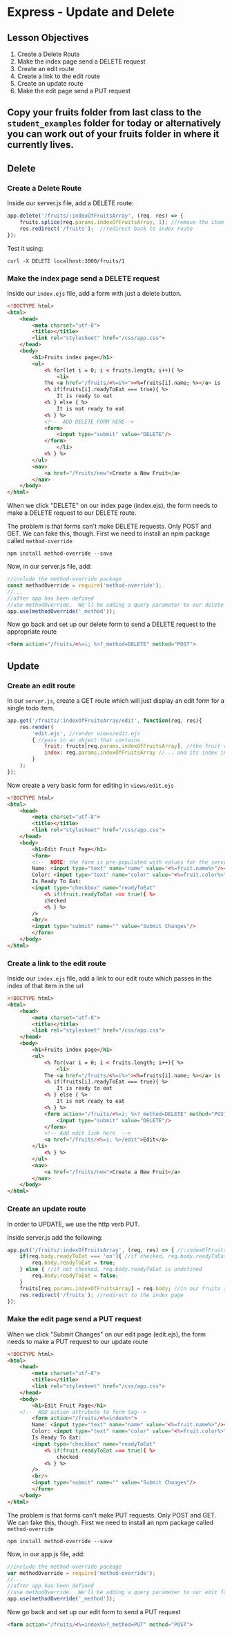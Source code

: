 # Express - Update and Delete

## Lesson Objectives

1. Create a Delete Route
1. Make the index page send a DELETE request
1. Create an edit route
1. Create a link to the edit route
1. Create an update route
1. Make the edit page send a PUT request

## Copy your fruits folder from last class to the `student_examples` folder for today or alternatively you can work out of your fruits folder in where it currently lives.

## Delete

### Create a Delete Route

Inside our server.js file, add a DELETE route:

```javascript
app.delete('/fruits/:indexOfFruitsArray', (req, res) => {
	fruits.splice(req.params.indexOfFruitsArray, 1); //remove the item from the array
	res.redirect('/fruits');  //redirect back to index route
});
```

Test it using:

```
curl -X DELETE localhost:3000/fruits/1
```

### Make the index page send a DELETE request

Inside our `index.ejs` file, add a form with just a delete button.

```html
<!DOCTYPE html>
<html>
    <head>
        <meta charset="utf-8">
        <title></title>
        <link rel="stylesheet" href="/css/app.css">
    </head>
    <body>
        <h1>Fruits index page</h1>
        <ul>
            <% for(let i = 0; i < fruits.length; i++){ %>
                <li>
			The <a href="/fruits/<%=i%>"><%=fruits[i].name; %></a> is  <%=fruits[i].color; %>.
			<% if(fruits[i].readyToEat === true){ %>
				It is ready to eat
			<% } else { %>
				It is not ready to eat
			<% } %>
			<!--  ADD DELETE FORM HERE-->
			<form>
				<input type="submit" value="DELETE"/>
			</form>
                </li>
            <% } %>
        </ul>
        <nav>
            <a href="/fruits/new">Create a New Fruit</a>
        </nav>
    </body>
</html>
```

When we click "DELETE" on our index page (index.ejs), the form needs to make a DELETE request to our DELETE route.

The problem is that forms can't make DELETE requests.  Only POST and GET.  We can fake this, though.  First we need to install an npm package called `method-override`

```
npm install method-override --save
```

Now, in our server.js file, add:

```javascript
//include the method-override package
const methodOverride = require('method-override');
//...
//after app has been defined
//use methodOverride.  We'll be adding a query parameter to our delete form named _method
app.use(methodOverride('_method'));
```

Now go back and set up our delete form to send a DELETE request to the appropriate route

```html
<form action="/fruits/<%=i; %>?_method=DELETE" method="POST">
```

## Update

### Create an edit route

In our `server.js`, create a GET route which will just display an edit form for a single todo item.

```javascript
app.get('/fruits/:indexOfFruitsArray/edit', function(req, res){
	res.render(
		'edit.ejs', //render views/edit.ejs
		{ //pass in an object that contains
			fruit: fruits[req.params.indexOfFruitsArray], //the fruit object
			index: req.params.indexOfFruitsArray //... and its index in the array
		}
	);
});
```

Now create a very basic form for editing in `views/edit.ejs`

```html
<!DOCTYPE html>
<html>
    <head>
        <meta charset="utf-8">
        <title></title>
        <link rel="stylesheet" href="/css/app.css">
    </head>
    <body>
        <h1>Edit Fruit Page</h1>
        <form>
		<!--  NOTE: the form is pre-populated with values for the server-->
		Name: <input type="text" name="name" value="<%=fruit.name%>"/><br/>
		Color: <input type="text" name="color" value="<%=fruit.color%>"/><br/>
		Is Ready To Eat:
		<input type="checkbox" name="readyToEat"
		    <% if(fruit.readyToEat === true){ %>
			checked
		    <% } %>
		/>
		<br/>
		<input type="submit" name="" value="Submit Changes"/>
        </form>
    </body>
</html>
```

### Create a link to the edit route

Inside our `index.ejs` file, add a link to our edit route which passes in the index of that item in the url

```html
<!DOCTYPE html>
<html>
    <head>
        <meta charset="utf-8">
        <title></title>
        <link rel="stylesheet" href="/css/app.css">
    </head>
    <body>
        <h1>Fruits index page</h1>
        <ul>
            <% for(var i = 0; i < fruits.length; i++){ %>
                <li>
			The <a href="/fruits/<%=i%>"><%=fruits[i].name; %></a> is  <%=fruits[i].color; %>.
			<% if(fruits[i].readyToEat === true){ %>
				It is ready to eat
			<% } else { %>
				It is not ready to eat
			<% } %>
			<form action="/fruits/<%=i; %>?_method=DELETE" method="POST">
				<input type="submit" value="DELETE"/>
			</form>
			<!-- Add edit link here  -->
			<a href="/fruits/<%=i; %>/edit">Edit</a>
		</li>
            <% } %>
        </ul>
        <nav>
            <a href="/fruits/new">Create a New Fruit</a>
        </nav>
    </body>
</html>
```

### Create an update route

In order to UPDATE, we use the http verb PUT.

Inside server.js add the following:

```javascript
app.put('/fruits/:indexOfFruitsArray', (req, res) => { //:indexOfFruitsArray is the index of our fruits array that we want to change
    if(req.body.readyToEat === 'on'){ //if checked, req.body.readyToEat is set to 'on'
        req.body.readyToEat = true;
    } else { //if not checked, req.body.readyToEat is undefined
        req.body.readyToEat = false;
    }
	fruits[req.params.indexOfFruitsArray] = req.body; //in our fruits array, find the index that is specified in the url (:indexOfFruitsArray).  Set that element to the value of req.body (the input data)
	res.redirect('/fruits'); //redirect to the index page
});
```

### Make the edit page send a PUT request

When we click "Submit Changes" on our edit page (edit.ejs), the form needs to make a PUT request to our update route

```html
<!DOCTYPE html>
<html>
    <head>
        <meta charset="utf-8">
        <title></title>
        <link rel="stylesheet" href="/css/app.css">
    </head>
    <body>
        <h1>Edit Fruit Page</h1>
	<!--  ADD action attribute to form tag-->
        <form action="/fruits/<%=index%>">
		Name: <input type="text" name="name" value="<%=fruit.name%>"/><br/>
		Color: <input type="text" name="color" value="<%=fruit.color%>"/><br/>
		Is Ready To Eat:
		<input type="checkbox" name="readyToEat"
			<% if(fruit.readyToEat === true){ %>
				checked
			<% } %>
		/>
		<br/>
		<input type="submit" name="" value="Submit Changes"/>
        </form>
    </body>
</html>
```

The problem is that forms can't make PUT requests.  Only POST and GET.  We can fake this, though.  First we need to install an npm package called `method-override`

```
npm install method-override --save
```

Now, in our app.js file, add:

```javascript
//include the method-override package
var methodOverride = require('method-override');
//...
//after app has been defined
//use methodOverride.  We'll be adding a query parameter to our edit form named _method
app.use(methodOverride('_method'));
```

Now go back and set up our edit form to send a PUT request

```html
<form action="/fruits/<%=index%>?_method=PUT" method="POST">
```
